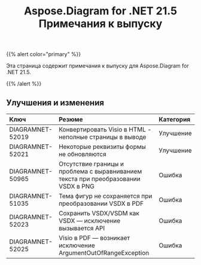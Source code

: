 ﻿---
title: Aspose.Diagram for .NET 21.5 Примечания к выпуску
type: docs
weight: 8
url: /ru/net/aspose-diagram-for-net-21-5-release-notes/
---
{{% alert color="primary" %}} 

Эта страница содержит примечания к выпуску для Aspose.Diagram for .NET 21.5.

{{% /alert %}} 
## **Улучшения и изменения**

|**Ключ**|**Резюме**|**Категория**|
|:- |:- |:- |
|DIAGRAMNET-52019|Конвертировать Visio в HTML - неполные страницы в выводе|Улучшение|
|DIAGRAMNET-52021|Некоторые реквизиты формы не обновляются|Улучшение|
|DIAGRAMNET-50965|Отсутствие границы и проблема с выравниванием текста при преобразовании VSDX в PNG|Ошибка|
|DIAGRAMNET-51035|Тема фигур не сохраняется при преобразовании VSDX в PDF|Ошибка|
|DIAGRAMNET-52023|Сохранить VSDX/VSDM как VSDX — исключение вызывается API|Ошибка|
|DIAGRAMNET-52025|Visio в PDF — возникает исключение ArgumentOutOfRangeException|Ошибка|




